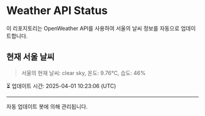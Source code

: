 
# Weather API Status

이 리포지토리는 OpenWeather API를 사용하여 서울의 날씨 정보를 자동으로 업데이트합니다.

## 현재 서울 날씨
> 서울의 현재 날씨: clear sky, 온도: 9.76°C, 습도: 46%

⏳ 업데이트 시간: 2025-04-01 10:23:06 (UTC)

---
자동 업데이트 봇에 의해 관리됩니다.
